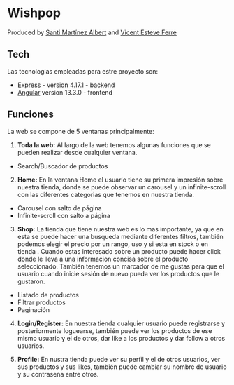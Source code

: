 # Wishpop

Produced by [Santi Martínez Albert](https://github.com/santimaal) and [Vicent Esteve Ferre](https://github.com/Vicent29)

## Tech

Las tecnologias empleadas para estre proyecto son:

- [Express](https://expressjs.com/es/) - version 4.17.1 - backend
- [Angular](https://angular.io/) version 13.3.0 - frontend

## Funciones

La web se compone de 5 ventanas principalmente:


1. __Toda la web:__ 
Al largo de la web tenemos algunas funciones que se pueden realizar desde cualquier ventana.
  * Search/Buscador de productos

2. __Home:__ 
En la ventana Home el usuario tiene su primera impresión sobre nuestra tienda, donde se puede observar un carousel y un infinite-scroll con las diferentes categorias que tenemos en nuestra tienda.
  * Carousel con salto de página
  * Infinite-scroll con salto a página

3. __Shop:__ 
La tienda que tiene nuestra web es lo mas importante, ya que en esta se puede hacer una busqueda mediante diferentes filtros, también podemos elegir el precio por un rango, uso y si esta en stock o en tienda . Cuando estas interesado sobre un producto puede hacer click donde le lleva a una informacion concisa sobre el producto seleccionado. También tenemos un marcador de me gustas para que el usuario cuando inicie sesión de nuevo pueda ver los productos que le gustaron.
  * Listado de productos
  * Filtrar productos
  * Paginación

4. __Login/Register:__
En nuestra tienda cualquier usuario puede registrarse y posteriormente loguearse, también puede ver los productos de ese mismo usuario y el de otros, dar like a los productos y dar follow a otros usuarios.

5. __Profile:__
En nustra tienda puede ver su perfil y el de otros usuarios, ver sus productos y sus likes, también puede cambiar su nombre de usuario y su contraseña entre otros.

<!-- 
And of course Santi's snake itself is open source with a [public repository](https://github.com/santimaal/snakejs)
 on GitHub.

## Installation

Santi's snake requires [Node.js](https://nodejs.org/) v10+ to run.

Install the dependencies and devDependencies and start the server.

```s
npm install
npm run dev
```

> Note: if the backend isn't running, u can't do the login/register

[//]: # (These are reference links used in the body of this note and get stripped out when the markdown processor does its job. There is no need to format nicely because it shouldn't be seen. Thanks SO - http://stackoverflow.com/questions/4823468/store-comments-in-markdown-syntax) -->
